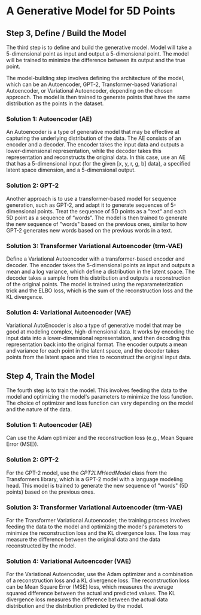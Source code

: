 # A Generative Model for 5D Points

## Step 3, Define / Build the Model

The third step is to define and build the generative model. Model will take a 5-dimensional point as input and output a 5-dimensional point. The model will be trained to minimize the difference between its output and the true point.

The model-building step involves defining the architecture of the model, which can be an Autoencoder, GPT-2, Transformer-based Variational Autoencoder, or Variational Autoencoder, depending on the chosen approach. The model is then trained to generate points that have the same distribution as the points in the dataset.


### Solution 1: Autoencoder (AE)

An Autoencoder is a type of generative model that may be effective at capturing the underlying distribution of the data. The AE consists of an encoder and a decoder. The encoder takes the input data and outputs a lower-dimensional representation, while the decoder takes this representation and reconstructs the original data. In this case, use an AE that has a 5-dimensional input (for the given [x, y, r, g, b] data), a specified latent space dimension, and a 5-dimensional output.


### Solution 2: GPT-2

Another approach is to use a transformer-based model for sequence generation, such as GPT-2, and adapt it to generate sequences of 5-dimensional points. Treat the sequence of 5D points as a "text" and each 5D point as a sequence of “words”. The model is then trained to generate the new sequence of "words" based on the previous ones, similar to how GPT-2 generates new words based on the previous words in a text.


### Solution 3: Transformer Variational Autoencoder (trm-VAE)

Define a Variational Autoencoder with a transformer-based encoder and decoder. The encoder takes the 5-dimensional points as input and outputs a mean and a log variance, which define a distribution in the latent space. The decoder takes a sample from this distribution and outputs a reconstruction of the original points. The model is trained using the reparameterization trick and the ELBO loss, which is the sum of the reconstruction loss and the KL divergence.


### Solution 4: Variational Autoencoder (VAE)

Variational AutoEncoder is also a type of generative model that may be good at modeling complex, high-dimensional data. It works by encoding the input data into a lower-dimensional representation, and then decoding this representation back into the original format. The encoder outputs a mean and variance for each point in the latent space, and the decoder takes points from the latent space and tries to reconstruct the original input data.


## Step 4, Train the Model

The fourth step is to train the model. This involves feeding the data to the model and optimizing the model's parameters to minimize the loss function. The choice of optimizer and loss function can vary depending on the model and the nature of the data.


### Solution 1: Autoencoder (AE)

Can use the Adam optimizer and the reconstruction loss (e.g., Mean Square Error (MSE)).


### Solution 2: GPT-2

For the GPT-2 model, use the _GPT2LMHeadModel_ class from the Transformers library, which is a GPT-2 model with a language modeling head. This model is trained to generate the new sequence of "words" (5D points) based on the previous ones.


### Solution 3: Transformer Variational Autoencoder (trm-VAE)

For the Transformer Variational Autoencoder, the training process involves feeding the data to the model and optimizing the model's parameters to minimize the reconstruction loss and the KL divergence loss. The loss may measure the difference between the original data and the data reconstructed by the model.


### Solution 4: Variational Autoencoder (VAE)

For the Variational Autoencoder, use the Adam optimizer and a combination of a reconstruction loss and a KL divergence loss. The reconstruction loss can be Mean Square Error (MSE) loss, which measures the average squared difference between the actual and predicted values. The KL divergence loss measures the difference between the actual data distribution and the distribution predicted by the model.
